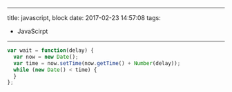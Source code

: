----
title: javascript, block
date: 2017-02-23 14:57:08
tags:
- JavaScirpt
----
```js
var wait = function(delay) {
  var now = new Date();
  var time = now.setTime(now.getTime() + Number(delay));
  while (new Date() < time) {
  }
};
```

